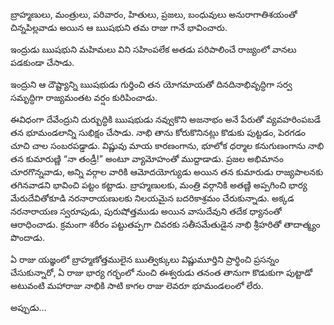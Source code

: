 ﻿బ్రాహ్మణులు, మంత్రులు, పరివారం, హితులు, ప్రజలు, బంధువులు అనురాగాతిశయంతో చిన్నపిల్లవాడు అయిన ఆ ఋషభుని తమ రాజు గానే భావించారు. 

ఇంద్రుడు ఋషభుని మహిమలు విని సహింపలేక అతడు పరిపాలించే రాజ్యంలో వానలు పడకుండా చేసాడు. 

ఇంద్రుని ఆ దౌష్ట్యాన్ని ఋషభుడు గుర్తించి తన యోగమాయతో దినదినాభివృద్ధిగా సర్వ సమృద్ధిగా రాజ్యమంతట వర్షం కురిపించాడు. 

ఈవిధంగా దేవేంద్రుని దుర్బుద్ధికి ఋషభుడు నవ్వుకొని అజనాభం అనే పేరుతో వ్యవహరింపబడే తన భూమండలాన్ని సుభిక్షం చేసాడు. నాభి తాను కోరుకొనినట్లు కొడుకు పుట్టడం, పెరగడం చూచి చాల సంబరపడ్డాడు. విష్ణువు మాయ కారణంగాను, భూలోక ధర్మాల కనుగుణంగాను నాభి తన కుమారుణ్ణి “నా తండ్రీ!” అంటూ వ్యామోహంతో ముద్దాడాడు. ప్రజల అభిమానం చూరగొన్నవాడు, అన్ని వర్గాల వారికి ఆమోదయోగ్యుడు అయిన తన కుమారుడు రాజ్యపాలనకు తగినవాడని భావించి పట్టం కట్టాడు. బ్రాహ్మణులకు, మంత్రి వర్గానికి అతణ్ణి అప్పగించి భార్య మేరుదేవితోకూడి నరనారాయణులకు నిలయమైన బదరికాశ్రమం చేరుకున్నాడు. అక్కడ నరనారాయణ స్వరూపుడు, పురుషోత్తముడు అయిన వాసుదేవుని తదేక ధ్యానంతో ఆరాధించాడు. క్రమంగా శరీరం పట్టుతప్పగా చివరకు సతీసమేతుడైన నాభి శ్రీహరితో తాదాత్మ్యం పొందాడు. 

ఏ రాజు యజ్ఞంలో బ్రాహ్మణోత్తములైన ఋత్విక్కులు విష్ణుమూర్తిని ప్రార్థించి ప్రసన్నం చేసుకున్నారో, ఏ రాజు భార్య గర్భంలో నుంచి ఈశ్వరుడు తనంత తానుగా కొడుకుగా పుట్టాడో అటువంటి మహారాజు నాభికి సాటి కాగల రాజు లెవరూ భూమండలంలో లేరు. 

అప్పుడు… 


